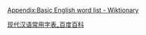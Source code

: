 [Appendix:Basic English word list - Wiktionary](https://en.wiktionary.org/wiki/Appendix:Basic_English_word_list)

[现代汉语常用字表_百度百科](https://baike.baidu.com/item/现代汉语常用字表/8922402?fromModule=lemma_inlink)
